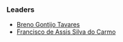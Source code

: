 ### Leaders

* [Breno Gontijo Tavares](mailto:breno.tavares@owasp.org)
* [Francisco de Assis Silva do Carmo](mailto:francisco.carmo@owasp.org)
